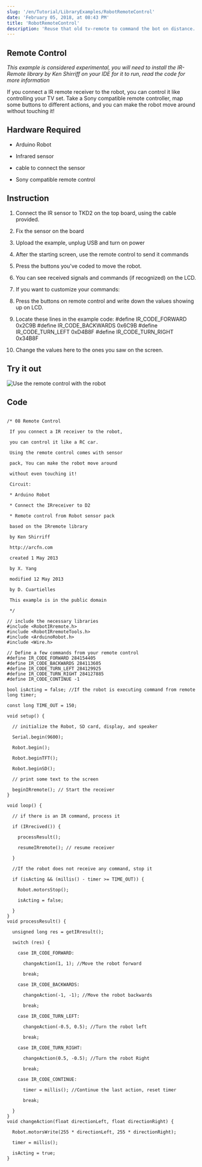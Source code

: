 ```yaml
---
slug: '/en/Tutorial/LibraryExamples/RobotRemoteControl'
date: 'February 05, 2018, at 08:43 PM'
title: 'RobotRemoteControl'
description: 'Reuse that old tv-remote to command the bot on distance.'
---
```



## Remote Control

*This example is considered experimental, you will need to install the IR-Remote library by Ken Shirriff on your IDE for it to run, read the code for more information*

If you connect a IR remote receiver to the robot, you can control it like controlling your TV set. Take a Sony compatible remote controller, map some buttons to different actions, and you can make the robot move around without  touching it!

## Hardware Required

- Arduino Robot

- Infrared sensor

- cable to connect the sensor

- Sony compatible remote control

## Instruction

1. Connect the IR sensor to TKD2 on the top board, using the cable provided.

2. Fix the sensor on the board

3. Upload the example, unplug USB and turn on power

4. After the starting screen, use the remote control to send it commands

5. Press the buttons you've coded to move the robot.

6. You can see received signals and commands (if recognized) on the LCD.

7. If you want to customize your commands:

1.  Press the buttons on remote control and write down the values showing up on LCD.

2. Locate these lines in the example code:
#define IR_CODE_FORWARD 0x2C9B
#define IR_CODE_BACKWARDS 0x6C9B
#define IR_CODE_TURN_LEFT 0xD4B8F
#define IR_CODE_TURN_RIGHT 0x34B8F

3. Change the values here to the ones you saw on the screen.

## Try it out

![Use the remote control with the robot](assets/LottieLemon_Remote_780.png)



## Code

```arduino

/* 08 Remote Control

 If you connect a IR receiver to the robot,

 you can control it like a RC car.

 Using the remote control comes with sensor

 pack, You can make the robot move around

 without even touching it!

 Circuit:

 * Arduino Robot

 * Connect the IRreceiver to D2

 * Remote control from Robot sensor pack

 based on the IRremote library

 by Ken Shirriff

 http://arcfn.com

 created 1 May 2013

 by X. Yang

 modified 12 May 2013

 by D. Cuartielles

 This example is in the public domain

 */

// include the necessary libraries
#include <RobotIRremote.h>
#include <RobotIRremoteTools.h>
#include <ArduinoRobot.h>
#include <Wire.h>

// Define a few commands from your remote control
#define IR_CODE_FORWARD 284154405
#define IR_CODE_BACKWARDS 284113605
#define IR_CODE_TURN_LEFT 284129925
#define IR_CODE_TURN_RIGHT 284127885
#define IR_CODE_CONTINUE -1

bool isActing = false; //If the robot is executing command from remote
long timer;

const long TIME_OUT = 150;

void setup() {

  // initialize the Robot, SD card, display, and speaker

  Serial.begin(9600);

  Robot.begin();

  Robot.beginTFT();

  Robot.beginSD();

  // print some text to the screen

  beginIRremote(); // Start the receiver
}

void loop() {

  // if there is an IR command, process it

  if (IRrecived()) {

    processResult();

    resumeIRremote(); // resume receiver

  }

  //If the robot does not receive any command, stop it

  if (isActing && (millis() - timer >= TIME_OUT)) {

    Robot.motorsStop();

    isActing = false;

  }
}
void processResult() {

  unsigned long res = getIRresult();

  switch (res) {

    case IR_CODE_FORWARD:

      changeAction(1, 1); //Move the robot forward

      break;

    case IR_CODE_BACKWARDS:

      changeAction(-1, -1); //Move the robot backwards

      break;

    case IR_CODE_TURN_LEFT:

      changeAction(-0.5, 0.5); //Turn the robot left

      break;

    case IR_CODE_TURN_RIGHT:

      changeAction(0.5, -0.5); //Turn the robot Right

      break;

    case IR_CODE_CONTINUE:

      timer = millis(); //Continue the last action, reset timer

      break;

  }
}
void changeAction(float directionLeft, float directionRight) {

  Robot.motorsWrite(255 * directionLeft, 255 * directionRight);

  timer = millis();

  isActing = true;
}
```
